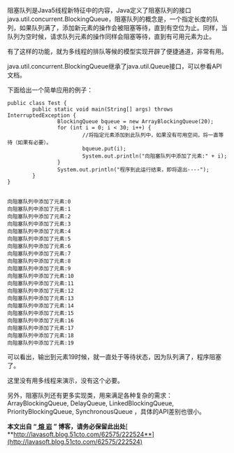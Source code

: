 阻塞队列是Java5线程新特征中的内容，Java定义了阻塞队列的接口java.util.concurrent.BlockingQueue，阻塞队列的概念是，一个指定长度的队列，如果队列满了，添加新元素的操作会被阻塞等待，直到有空位为止。同样，当队列为空时候，请求队列元素的操作同样会阻塞等待，直到有可用元素为止。

有了这样的功能，就为多线程的排队等候的模型实现开辟了便捷通道，非常有用。

java.util.concurrent.BlockingQueue继承了java.util.Queue接口，可以参看API文档。

下面给出一个简单应用的例子：

    
    
    public class Test { 
            public static void main(String[] args) throws InterruptedException { 
                    BlockingQueue bqueue = new ArrayBlockingQueue(20); 
                    for (int i = 0; i < 30; i++) { 
                            //将指定元素添加到此队列中，如果没有可用空间，将一直等待（如果有必要）。 
                            bqueue.put(i); 
                            System.out.println("向阻塞队列中添加了元素:" + i); 
                    } 
                    System.out.println("程序到此运行结束，即将退出----"); 
            } 
    }
    
    
    向阻塞队列中添加了元素:0 
    向阻塞队列中添加了元素:1 
    向阻塞队列中添加了元素:2 
    向阻塞队列中添加了元素:3 
    向阻塞队列中添加了元素:4 
    向阻塞队列中添加了元素:5 
    向阻塞队列中添加了元素:6 
    向阻塞队列中添加了元素:7 
    向阻塞队列中添加了元素:8 
    向阻塞队列中添加了元素:9 
    向阻塞队列中添加了元素:10 
    向阻塞队列中添加了元素:11 
    向阻塞队列中添加了元素:12 
    向阻塞队列中添加了元素:13 
    向阻塞队列中添加了元素:14 
    向阻塞队列中添加了元素:15 
    向阻塞队列中添加了元素:16 
    向阻塞队列中添加了元素:17 
    向阻塞队列中添加了元素:18 
    向阻塞队列中添加了元素:19

可以看出，输出到元素19时候，就一直处于等待状态，因为队列满了，程序阻塞了。

这里没有用多线程来演示，没有这个必要。

另外，阻塞队列还有更多实现类，用来满足各种复杂的需求：ArrayBlockingQueue, DelayQueue,
LinkedBlockingQueue, PriorityBlockingQueue, SynchronousQueue ，具体的API差别也很小。

**本文出自 “**[ **熔 岩**](http://lavasoft.blog.51cto.com/) **” 博客，请务必保留此出处**[
**http://lavasoft.blog.51cto.com/62575/222524**](http://lavasoft.blog.51cto.com/62575/222524)

